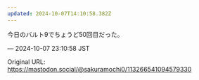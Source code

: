 ```yaml
---
updated: 2024-10-07T14:10:58.382Z
---
```


<p>今日のバルト9でちょうど50回目だった。</p>

&mdash; 2024-10-07 23:10:58 JST

Original URL: https://mastodon.social/@sakuramochi0/113266541094579330
